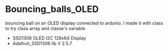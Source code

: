 # Bouncing_balls_OLED
bouncing ball on an OLED display connected to arduino. I made it with class to try class array and classe's variable  


* SSD1306 OLED I2C 128x64 Display
* Adafruit_SSD1306 lib V 2.5.7
